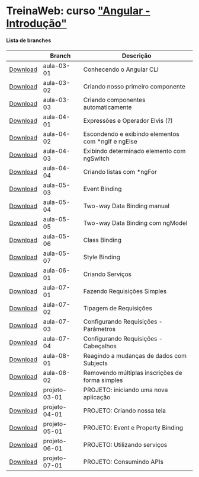 




# TreinaWeb: curso ["Angular - Introdução"](https://www.treinaweb.com.br/curso/angular-introducao)



#### Lista de branches
|  | Branch | Descrição |
| ------ | ------ |  ------ | 
[Download](https://github.com/treinaweb/treinaweb-angular-introducao/archive/aula-03-01.zip)    |  aula-03-01     | Conhecendo o Angular CLI |
[Download](https://github.com/treinaweb/treinaweb-angular-introducao/archive/aula-03-02.zip)    |  aula-03-02     | Criando nosso primeiro componente |
[Download](https://github.com/treinaweb/treinaweb-angular-introducao/archive/aula-03-03.zip)    |  aula-03-03     | Criando componentes automaticamente |
[Download](https://github.com/treinaweb/treinaweb-angular-introducao/archive/aula-04-01.zip)    |  aula-04-01     | Expressões e Operador Elvis (?) |
[Download](https://github.com/treinaweb/treinaweb-angular-introducao/archive/aula-04-02.zip)    |  aula-04-02     | Escondendo e exibindo elementos com *ngIf e ngElse |
[Download](https://github.com/treinaweb/treinaweb-angular-introducao/archive/aula-04-03.zip)    |  aula-04-03     | Exibindo determinado elemento com ngSwitch |
[Download](https://github.com/treinaweb/treinaweb-angular-introducao/archive/aula-04-04.zip)    |  aula-04-04     | Criando listas com *ngFor |
[Download](https://github.com/treinaweb/treinaweb-angular-introducao/archive/aula-05-03.zip)    |  aula-05-03     | Event Binding |
[Download](https://github.com/treinaweb/treinaweb-angular-introducao/archive/aula-05-04.zip)    |  aula-05-04     | Two-way Data Binding manual |
[Download](https://github.com/treinaweb/treinaweb-angular-introducao/archive/aula-05-05.zip)    |  aula-05-05     | Two-way Data Binding com ngModel |
[Download](https://github.com/treinaweb/treinaweb-angular-introducao/archive/aula-05-06.zip)    |  aula-05-06     | Class Binding |
[Download](https://github.com/treinaweb/treinaweb-angular-introducao/archive/aula-05-07.zip)    |  aula-05-07     | Style Binding |
[Download](https://github.com/treinaweb/treinaweb-angular-introducao/archive/aula-06-01.zip)    |  aula-06-01     | Criando Serviços |
[Download](https://github.com/treinaweb/treinaweb-angular-introducao/archive/aula-07-01.zip)    |  aula-07-01     | Fazendo Requisições Simples |
[Download](https://github.com/treinaweb/treinaweb-angular-introducao/archive/aula-07-02.zip)    |  aula-07-02     | Tipagem de Requisições |
[Download](https://github.com/treinaweb/treinaweb-angular-introducao/archive/aula-07-03.zip)    |  aula-07-03     | Configurando Requisições - Parâmetros |
[Download](https://github.com/treinaweb/treinaweb-angular-introducao/archive/aula-07-04.zip)    |  aula-07-04     | Configurando Requisições - Cabeçalhos |
[Download](https://github.com/treinaweb/treinaweb-angular-introducao/archive/aula-08-01.zip)    |  aula-08-01     | Reagindo a mudanças de dados com Subjects |
[Download](https://github.com/treinaweb/treinaweb-angular-introducao/archive/aula-08-02.zip)    |  aula-08-02     | Removendo múltiplas inscrições de forma simples |
[Download](https://github.com/treinaweb/treinaweb-angular-introducao/archive/projeto-03-01.zip) |  projeto-03-01  | PROJETO: iniciando uma nova aplicação |
[Download](https://github.com/treinaweb/treinaweb-angular-introducao/archive/projeto-04-01.zip) |  projeto-04-01  | PROJETO: Criando nossa tela |
[Download](https://github.com/treinaweb/treinaweb-angular-introducao/archive/projeto-05-01.zip) |  projeto-05-01  | PROJETO: Event e Property Binding |
[Download](https://github.com/treinaweb/treinaweb-angular-introducao/archive/projeto-06-01.zip) |  projeto-06-01  | PROJETO: Utilizando serviços |
[Download](https://github.com/treinaweb/treinaweb-angular-introducao/archive/projeto-07-01.zip) |  projeto-07-01  | PROJETO: Consumindo APIs |
